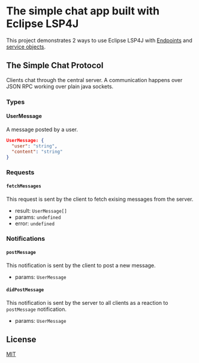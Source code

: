 # The simple chat app built with Eclipse LSP4J

This project demonstrates 2 ways to use Eclipse LSP4J with [Endpoints](https://github.com/eclipse/lsp4j/blob/master/org.eclipse.lsp4j.jsonrpc/src/main/java/org/eclipse/lsp4j/jsonrpc/Endpoint.java) and [service objects](https://github.com/eclipse/lsp4j/blob/master/documentation/jsonrpc.md#service-objects).

## The Simple Chat Protocol

Clients chat through the central server.
A communication happens over JSON RPC working over plain java sockets.

### Types
#### UserMessage
A message posted by a user.
```json
UserMessage: {
  "user": "string",
  "content": "string"
}
```

### Requests
#### `fetchMessages`
This request is sent by the client to fetch exising messages from the server.
- result: `UserMessage[]`
- params: `undefined`
- error: `undefined`

### Notifications
#### `postMessage`
This notification is sent by the client to post a new message.
- params: `UserMessage`

#### `didPostMessage`
This notification is sent by the server to all clients as a reaction to `postMessage` notification.
- params: `UserMessage`

## License
[MIT](https://github.com/TypeFox/lsp4j-chat-app/blob/master/License.txt)
